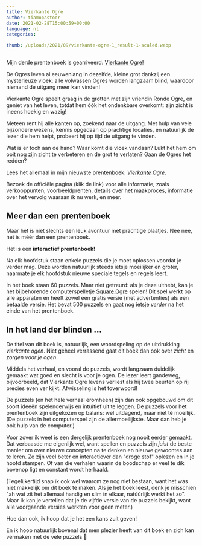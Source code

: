 ```yaml
---
title: Vierkante Ogre
author: tiamopastoor
date: 2021-02-28T15:00:59+00:00
language: nl
categories:

thumb: /uploads/2021/09/vierkante-ogre-1_result-1-scaled.webp
---
```


Mijn derde prentenboek is gearriveerd: [Vierkante Ogre!][1]

De Ogres leven al eeuwenlang in dezelfde, kleine grot dankzij een mysterieuze vloek: alle volwassen Ogres worden langzaam blind, waardoor niemand de uitgang meer kan vinden!

Vierkante Ogre speelt graag in de grotten met zijn vriendin Ronde Ogre, en geniet van het leven, totdat hem óók het ondenkbare overkomt: zijn zicht is ineens hoekig en wazig!

Meteen rent hij alle kanten op, zoekend naar de uitgang. Met hulp van vele bijzondere wezens, kennis opgedaan op prachtige locaties, én natuurlijk de lezer die hem helpt, probeert hij op tijd de uitgang te vinden.

Wat is er toch aan de hand? Waar komt die vloek vandaan? Lukt het hem om ooit nog zijn zicht te verbeteren en de grot te verlaten? Gaan de Ogres het redden?

Lees het allemaal in mijn nieuwste prentenboek: [_Vierkante Ogre_][1].

Bezoek de officiële pagina (klik de link) voor alle informatie, zoals verkooppunten, voorbeeldprenten, details over het maakproces, informatie over het vervolg waaraan ik nu werk, en meer.

## Meer dan een prentenboek

Maar het is niet slechts een leuk avontuur met prachtige plaatjes. Nee nee, het is méér dan een prentenboek.

Het is een **interactief prentenboek!**


Na elk hoofdstuk staan enkele puzzels die je moet oplossen voordat je verder mag. Deze worden natuurlijk steeds ietsje moeilijker en groter, naarmate je elk hoofdstuk nieuwe speciale tegels en regels leert.

In het boek staan 60 puzzels. Maar niet getreurd: als je deze uithebt, kan je het bijbehorende computerspelletje [Square Ogre][2] spelen! Dit spel werkt op alle apparaten en heeft zowel een gratis versie (met advertenties) als een betaalde versie. Het bevat 500 puzzels en gaat nog ietsje _verder_ na het einde van het prentenboek.

## In het land der blinden ...

De titel van dit boek is, natuurlijk, een woordspeling op de uitdrukking _vierkante ogen_. Niet geheel verrassend gaat dit boek dan ook over _zicht_ en _zorgen voor je ogen_.

Middels het verhaal, en vooral de puzzels, wordt langzaam duidelijk gemaakt wat goed en slecht is voor je ogen. De lezer leert gandeweg, bijvoorbeeld, dat Vierkante Ogre levens verliest als hij twee beurten op rij precies even ver kijkt. Afwisseling is het toverwoord!

De puzzels (en het hele verhaal eromheen) zijn dan ook opgebouwd om dit soort ideeën spelenderwijs en intuïtief uit te leggen. De puzzels voor het prentenboek zijn uitgekozen op balans: wel uitdagend, maar niet té moeilijk. (De puzzels in het computerspel zijn de allermoeilijkste. Maar dan heb je ook hulp van de computer.)

Voor zover ik weet is een dergelijk prentenboek nog nooit eerder gemaakt. Dat verbaasde me eigenlijk wel, want spellen en puzzels zijn _juist_ de beste manier om over nieuwe concepten na te denken en nieuwe gewoontes aan te leren. Ze zijn veel beter en interactiever dan "droge stof" oplezen en in je hoofd stampen. Of van die verhalen waarin de boodschap er veel te dik bovenop ligt en constant wordt herhaald.

(Tegelijkertijd snap ik ook wel waarom ze nog niet bestaan, want het was niet makkelijk om dit boek te maken. Als je het boek leest, denk je misschien "ah wat zit het allemaal handig en slim in elkaar, natúúrlijk werkt het zo". Maar ik kan je vertellen dat je de vijfde versie van de puzzels bekijkt, want alle voorgaande versies werkten voor geen meter.)

Hoe dan ook, ik hoop dat je het een kans zult geven!

En ik hoop natuurlijk bovenal dat men plezier heeft van dit boek en zich kan vermaken met de vele puzzels 🙂

 [1]: /books/vierkante-ogre
 [2]: https://pandaqi.com/square-ogre